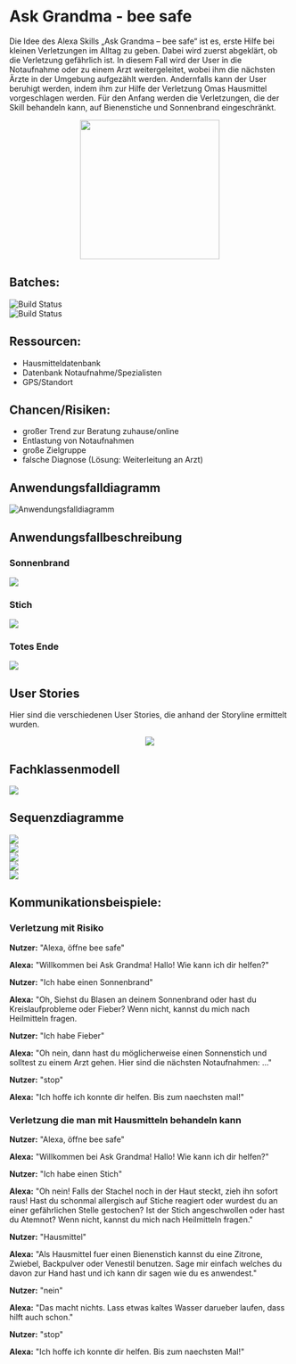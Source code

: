 # Ask Grandma - bee safe
Die Idee des Alexa Skills „Ask Grandma – bee safe“ ist es, erste Hilfe bei kleinen Verletzungen im Alltag zu geben. Dabei wird zuerst abgeklärt, ob die Verletzung gefährlich ist. In diesem Fall wird der User in die Notaufnahme oder zu einem Arzt weitergeleitet, wobei ihm die nächsten Ärzte in der Umgebung aufgezählt werden. Andernfalls kann der User beruhigt werden, indem ihm zur Hilfe der Verletzung Omas Hausmittel vorgeschlagen werden. Für den Anfang werden die Verletzungen, die der Skill behandeln kann, auf Bienenstiche und Sonnenbrand eingeschränkt.

<div style="text-align:center"><img src ="Images/BeeSafe_Logo.jpg" width="250"/></div>

## Batches:

![Build Status](https://travis-ci.org/sweIhm-ws2018-19/skillproject-fr-23.svg?branch=master)   
![Build Status](https://sonarcloud.io/api/project_badges/measure?project=sweIhm_ws2018_19%3ABeeSafe&metric=alert_status)

## Ressourcen:

- Hausmitteldatenbank
- Datenbank Notaufnahme/Spezialisten
- GPS/Standort

## Chancen/Risiken:

- großer Trend zur Beratung zuhause/online
- Entlastung von Notaufnahmen
- große Zielgruppe
- falsche Diagnose (Lösung: Weiterleitung an Arzt)

## Anwendungsfalldiagramm 

<img src="Images/anwendungsfalldiagramm_askgrandma.png" alt="Anwendungsfalldiagramm" class="inline"/>

## Anwendungsfallbeschreibung 

### Sonnenbrand 

<div><img src ="Images/anwendungsfall_sonnenbrand.png"/></div> 

### Stich

<div><img src ="Images/anwendungsfall_stich.png"/></div>

### Totes Ende

<div><img src ="Images/anwendungsfall_totes_ende.png"/></div>

## User Stories 

 Hier sind die verschiedenen User Stories, die anhand der Storyline ermittelt wurden.
<div style="text-align:center"><img src ="Images/UserStories.JPG" /></div>

## Fachklassenmodell

<div><img src ="Images/Fachklassendiagramm.png"/></div>

## Sequenzdiagramme 

<div><img src ="Images/Begrüßung und Ermittlung der Verletzung.jpeg"/></div>
<div><img src ="Images/nearesthospitalintenthandler_sequenzdiagramm.png"/></div>
<div><img src ="Images/nointenthandler_sequenzdiagramm.png"/></div> 
<div><img src ="Images/yesintenthandler_sequenzdiagramm.png"/></div> 
<div><img src ="Images/Verabschiedung.jpeg"/></div> 

## Kommunikationsbeispiele:

### Verletzung mit Risiko

<b>Nutzer:</b> "Alexa, öffne bee safe"

<b>Alexa:</b> "Willkommen bei Ask Grandma! Hallo! Wie kann ich dir helfen?"

<b>Nutzer:</b> "Ich habe einen Sonnenbrand"

<b>Alexa:</b> "Oh, Siehst du Blasen an deinem Sonnenbrand oder hast du Kreislaufprobleme oder Fieber? Wenn nicht, kannst du mich nach Heilmitteln fragen.

<b>Nutzer:</b> "Ich habe Fieber"

<b>Alexa:</b> "Oh nein, dann hast du möglicherweise einen Sonnenstich und solltest zu einem Arzt gehen. Hier sind die nächsten Notaufnahmen: ..."

<b>Nutzer:</b> "stop"

<b>Alexa:</b> "Ich hoffe ich konnte dir helfen. Bis zum naechsten mal!"

### Verletzung die man mit Hausmitteln behandeln kann

<b>Nutzer:</b> "Alexa, öffne bee safe"

<b>Alexa:</b> "Willkommen bei Ask Grandma! Hallo! Wie kann ich dir helfen?"

<b>Nutzer:</b> "Ich habe einen Stich"

<b>Alexa:</b> "Oh nein! Falls der Stachel noch in der Haut steckt, zieh ihn sofort raus! Hast du schonmal allergisch auf Stiche reagiert oder wurdest du an einer gefährlichen Stelle gestochen? Ist der Stich angeschwollen oder hast du Atemnot? Wenn nicht, kannst du mich nach Heilmitteln fragen."

<b>Nutzer:</b> "Hausmittel"

<b>Alexa:</b> "Als Hausmittel fuer einen Bienenstich kannst du eine Zitrone, Zwiebel, Backpulver oder Venestil benutzen. Sage mir einfach welches du davon zur Hand hast und ich kann dir sagen wie du es anwendest."

<b>Nutzer:</b> "nein"

<b>Alexa:</b> "Das macht nichts. Lass etwas kaltes Wasser darueber laufen, dass hilft auch schon."

<b>Nutzer:</b> "stop"

<b>Alexa:</b> "Ich hoffe ich konnte dir helfen. Bis zum naechsten Mal!"


